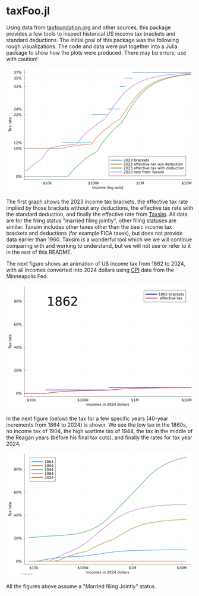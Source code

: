 # taxFoo.jl


Using data from
[taxfoundation.org](https://taxfoundation.org/data/all/federal/historical-income-tax-rates-brackets/)
and other sources, this package provides a few tools to inspect
historical US income tax brackets and standard deductions. 
The initial goal of this package was the following rough visualizations. 
The code and data were put together into a Julia package to show
how the plots were produced. There may be errors; use with caution!

![Brackets and Taxsim](incomeTax/2023bracketsAndTaxsim.png)

The first graph shows the 2023 income tax brackets, the effective tax
rate implied by those brackets without any deductions, the effective
tax rate with the standard deduction, and finally the effective rate
from [Taxsim](https://www.nber.org/research/data/taxsim). All data are
for the filing status "married filing jointly", other filing statuses
are similar. Taxsim includes other taxes other than the basic income
tax brackets and deductions (for example FICA taxes), but does not
provide data earlier than 1960. Taxsim is a wonderful tool which
we we will continue comparing with and working to understand, but we
will not use or refer to it in the rest of this README. 

The next figure shows an animation of US income tax from 1862 to 2024,
with all incomes converted into 2024 dollars using
[CPI](https://www.minneapolisfed.org/about-us/monetary-policy/inflation-calculator/consumer-price-index-1800-)
data from the Minneapolis Fed.  

![Animated tax brackts](incomeTax/animatedBrackets.gif)

In the next figure (below) the tax for a few specific years (40-year increments from 1864 to 2024) is shown.
We see the low tax in the 1860s, no income tax of 1904, the high wartime tax of 1944, 
the tax in the middle of the Reagan years (before his final tax cuts), 
and finally the rates for tax year 2024.

![Forty-year increments](incomeTax/fortyYearIncrements.png)

All the figures above assume a "Married filing Jointly" status.
